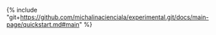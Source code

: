 {% include "git+https://github.com/michalinacienciala/experimental.git/docs/main-page/quickstart.md#main" %}
